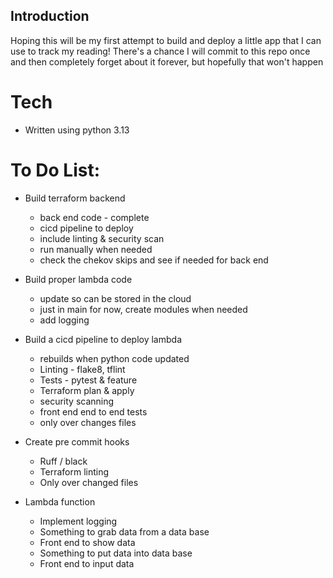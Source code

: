 ## Introduction

Hoping this will be my first attempt to build and deploy a little app that I can use to track my reading! There's a chance I will commit to this repo once and then completely forget about it forever, but hopefully that won't happen

# Tech 
* Written using python 3.13


# To Do List:

* Build terraform backend
   * back end code - complete
   * cicd pipeline to deploy
   * include linting & security scan
   * run manually when needed
   * check the chekov skips and see if needed for back end

* Build proper lambda code
    * update so can be stored in the cloud
    * just in main for now, create modules when needed
    * add logging

* Build a cicd pipeline to deploy lambda
    * rebuilds when python code updated
    * Linting - flake8, tflint
    * Tests - pytest & feature 
    * Terraform plan & apply
    * security scanning
    * front end end to end tests
    * only over changes files

* Create pre commit hooks
    * Ruff / black
    * Terraform linting
    * Only over changed files

* Lambda function
    * Implement logging
    * Something to grab data from a data base
    * Front end to show data
    * Something to put data into data base
    * Front end to input data
